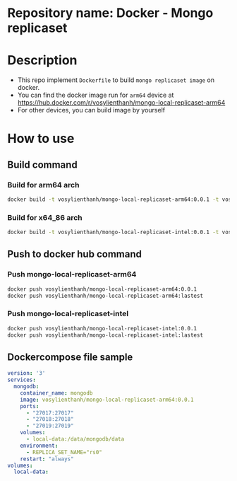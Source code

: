 # Repository name: Docker - Mongo replicaset

# Description
- This repo implement `Dockerfile` to build `mongo replicaset image` on docker.
- You can find the docker image run for `arm64` device at https://hub.docker.com/r/vosylienthanh/mongo-local-replicaset-arm64
- For other devices, you can build image by yourself

# How to use
## Build command

### Build for arm64 arch
```BASH
docker build -t vosylienthanh/mongo-local-replicaset-arm64:0.0.1 -t vosylienthanh/mongo-local-replicaset-arm64:lastest .
```

### Build for x64_86 arch
```BASH
docker build -t vosylienthanh/mongo-local-replicaset-intel:0.0.1 -t vosylienthanh/mongo-local-replicaset-intel:lastest .
```

## Push to docker hub command

### Push mongo-local-replicaset-arm64
```BASH
docker push vosylienthanh/mongo-local-replicaset-arm64:0.0.1
docker push vosylienthanh/mongo-local-replicaset-arm64:lastest
```

### Push mongo-local-replicaset-intel
```BASH
docker push vosylienthanh/mongo-local-replicaset-intel:0.0.1
docker push vosylienthanh/mongo-local-replicaset-intel:lastest
```

## Dockercompose file sample
```YAML
version: '3'
services:
  mongodb:
    container_name: mongodb
    image: vosylienthanh/mongo-local-replicaset-arm64:0.0.1
    ports:
      - "27017:27017"
      - "27018:27018"
      - "27019:27019"
    volumes:
      - local-data:/data/mongodb/data
    environment:
      - REPLICA_SET_NAME="rs0"
    restart: "always"
volumes:
  local-data:
```
